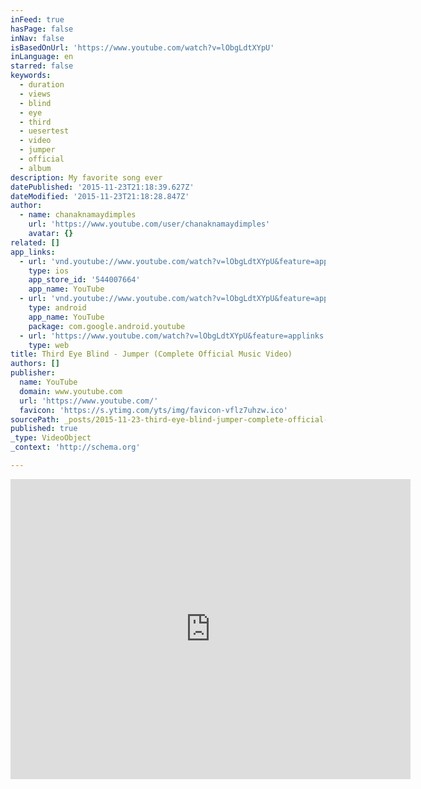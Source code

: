 ```yaml
---
inFeed: true
hasPage: false
inNav: false
isBasedOnUrl: 'https://www.youtube.com/watch?v=lObgLdtXYpU'
inLanguage: en
starred: false
keywords:
  - duration
  - views
  - blind
  - eye
  - third
  - uesertest
  - video
  - jumper
  - official
  - album
description: My favorite song ever
datePublished: '2015-11-23T21:18:39.627Z'
dateModified: '2015-11-23T21:18:28.847Z'
author:
  - name: chanaknamaydimples
    url: 'https://www.youtube.com/user/chanaknamaydimples'
    avatar: {}
related: []
app_links:
  - url: 'vnd.youtube://www.youtube.com/watch?v=lObgLdtXYpU&feature=applinks'
    type: ios
    app_store_id: '544007664'
    app_name: YouTube
  - url: 'vnd.youtube://www.youtube.com/watch?v=lObgLdtXYpU&feature=applinks'
    type: android
    app_name: YouTube
    package: com.google.android.youtube
  - url: 'https://www.youtube.com/watch?v=lObgLdtXYpU&feature=applinks'
    type: web
title: Third Eye Blind - Jumper (Complete Official Music Video)
authors: []
publisher:
  name: YouTube
  domain: www.youtube.com
  url: 'https://www.youtube.com/'
  favicon: 'https://s.ytimg.com/yts/img/favicon-vflz7uhzw.ico'
sourcePath: _posts/2015-11-23-third-eye-blind-jumper-complete-official-music-video.md
published: true
_type: VideoObject
_context: 'http://schema.org'

---
```

<iframe src="https://cdn.embedly.com/widgets/media.html?src=https%3A%2F%2Fwww.youtube.com%2Fembed%2FlObgLdtXYpU%3Ffeature%3Doembed&amp;url=https%3A%2F%2Fwww.youtube.com%2Fwatch%3Fv%3DlObgLdtXYpU&amp;image=https%3A%2F%2Fi.ytimg.com%2Fvi%2FlObgLdtXYpU%2Fhqdefault.jpg&amp;key=b7d04c9b404c499eba89ee7072e1c4f7&amp;type=text%2Fhtml&amp;schema=youtube" width="640" height="480" scrolling="no" frameborder="0" allowfullscreen="allowfullscreen" style=""></iframe>